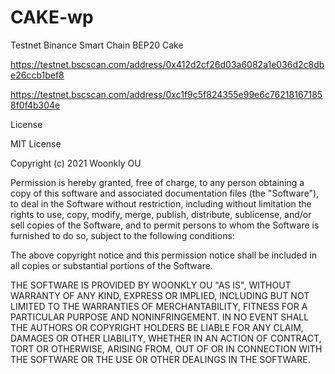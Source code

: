 # CAKE-wp

Testnet Binance Smart Chain BEP20  Cake

https://testnet.bscscan.com/address/0x412d2cf26d03a6082a1e036d2c8dbe26ccb1bef8


https://testnet.bscscan.com/address/0xc1f9c5f824355e99e6c762181671858f0f4b304e



License

MIT License

Copyright (c) 2021 Woonkly OU

Permission is hereby granted, free of charge, to any person obtaining a copy of this software and associated documentation files (the "Software"), to deal in the Software without restriction, including without limitation the rights to use, copy, modify, merge, publish, distribute, sublicense, and/or sell copies of the Software, and to permit persons to whom the Software is furnished to do so, subject to the following conditions:

The above copyright notice and this permission notice shall be included in all copies or substantial portions of the Software.

THE SOFTWARE IS PROVIDED BY WOONKLY OU "AS IS", WITHOUT WARRANTY OF ANY KIND, EXPRESS OR IMPLIED, INCLUDING BUT NOT LIMITED TO THE WARRANTIES OF MERCHANTABILITY, FITNESS FOR A PARTICULAR PURPOSE AND NONINFRINGEMENT. IN NO EVENT SHALL THE AUTHORS OR COPYRIGHT HOLDERS BE LIABLE FOR ANY CLAIM, DAMAGES OR OTHER LIABILITY, WHETHER IN AN ACTION OF CONTRACT, TORT OR OTHERWISE, ARISING FROM, OUT OF OR IN CONNECTION WITH THE SOFTWARE OR THE USE OR OTHER DEALINGS IN THE SOFTWARE.
